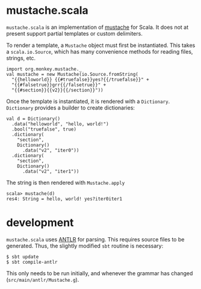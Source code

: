 # mustache.scala

`mustache.scala` is an implementation of
[mustache](http://mustache.github.com/) for Scala. It does not at
present support partial templates or custom delimiters.

To render a template, a `Mustache` object must first be
instantiated. This takes a `scala.io.Source`, which has many
convenience methods for reading files, strings, etc.

    import org.monkey.mustache._
    val mustache = new Mustache(io.Source.fromString(
      "{{helloworld}} {{#truefalse}}yes?{{/truefalse}}" + 
      "{{#falsetrue}}grr{{/falsetrue}}" +
      "{{#section}}{{v2}}{{/section}}"))
    
Once the template is instantiated, it is rendered with a
`Dictionary`. `Dictionary` provides a builder to create dictionaries:

    val d = Dictionary()
      .data("helloworld", "hello, world!")
      .bool("truefalse", true)
      .dictionary(
        "section",
        Dictionary()
          .data("v2", "iter0"))
      .dictionary(
        "section",
        Dictionary()
          .data("v2", "iter1"))

The string is then rendered with `Mustache.apply`
        
    scala> mustache(d)
    res4: String = hello, world! yes?iter0iter1

# development

`mustache.scala` uses [ANTLR](http://www.antlr.org/) for parsing. This
requires source files to be generated. Thus, the slightly modified
`sbt` routine is necessary:

    $ sbt update
    $ sbt compile-antlr

This only needs to be run initially, and whenever the grammar has
changed (`src/main/antlr/Mustache.g`).
